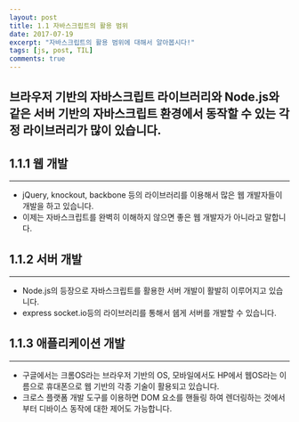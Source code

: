 ```yaml
---
layout: post
title: 1.1 자바스크립트의 활용 범위
date: 2017-07-19
excerpt: "자바스크립트의 활용 범위에 대해서 알아봅시다!"
tags: [js, post, TIL]
comments: true
---
```


## 브라우저 기반의 자바스크립트 라이브러리와 Node.js와 같은 서버 기반의 자바스크립트 환경에서 동작할 수 있는 각정 라이브러리가 많이 있습니다.

## 1.1.1 웹 개발
-------------

- jQuery, knockout, backbone 등의 라이브러리를 이용해서 많은 웹 개발자들이 개발을 하고 있습니다.
- 이제는 자바스크립트를 완벽히 이해하지 않으면 좋은 웹 개발자가 아니라고 말합니다.

## 1.1.2 서버 개발
---------------

- Node.js의 등장으로 자바스크립트를 활용한 서버 개발이 활발히 이루어지고 있습니다.
- express socket.io등의 라이브러리를 통해서 쉡게 서버를 개발할 수 있습니다.

## 1.1.3 애플리케이션 개발
---------------------

- 구글에서는 크롬OS라는 브라우저 기반의 OS, 모바일에서도 HP에서 웹OS라는 이름으로 휴대폰으로 웹 기반의 각종 기술이 활용되고 있습니다.
- 크로스 플랫폼 개발 도구를 이용하면 DOM 요소를 핸들링 하여 렌더링하는 것에서부터 디바이스 동작에 대한 제어도 가능합니다.